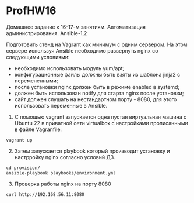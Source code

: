 # ProfHW16
Домашнее задание к 16-17-м занятиям. Автоматизация администрирования. Ansible-1,2  

Подготовить стенд на Vagrant как минимум с одним сервером. На этом сервере используя Ansible необходимо развернуть nginx со следующими условиями:  
- необходимо использовать модуль yum/apt;  
- конфигурационные файлы должны быть взяты из шаблона jinja2 с перемененными;  
- после установки nginx должен быть в режиме enabled в systemd;  
- должен быть использован notify для старта nginx после установки;  
- сайт должен слушать на нестандартном порту - 8080, для этого использовать переменные в Ansible.  

1. С помощью vagrant запускается одна пустая виртуальная машина с Ubuntu 22 в приватной сети virtualbox с настройками прописанными в файле Vagranfile:  
```
vagrant up
```

2. Затем запускается playbook который производит установку и настрройку nginx согласно условий ДЗ.  
```
cd provision/
ansible-playbook playbooks/environment.yml 
```

3. Проверка работы nginx на порту 8080  
```
curl http://192.168.56.11:8080
```
